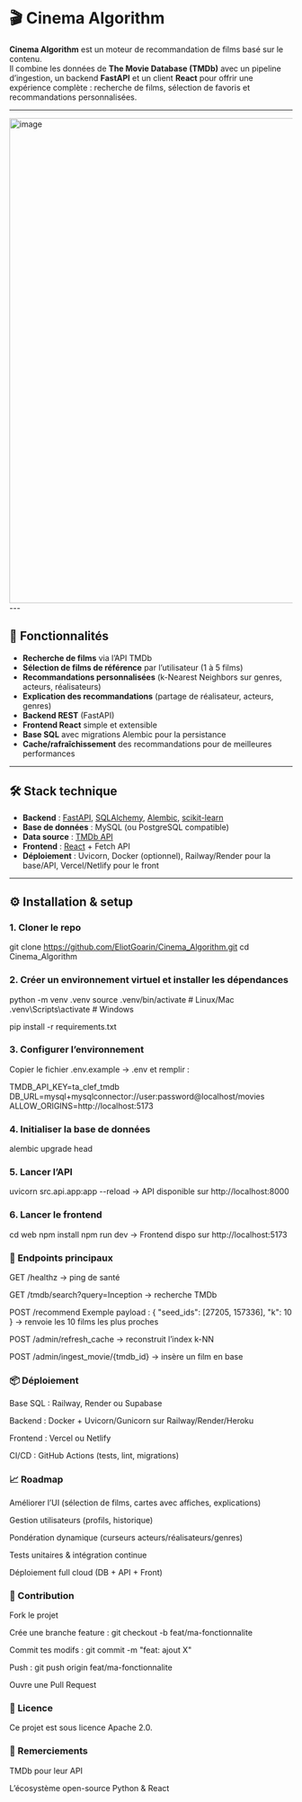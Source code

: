 # 🎬 Cinema Algorithm

**Cinema Algorithm** est un moteur de recommandation de films basé sur le contenu.  
Il combine les données de **The Movie Database (TMDb)** avec un pipeline d’ingestion, un backend **FastAPI** et un client **React** pour offrir une expérience complète : recherche de films, sélection de favoris et recommandations personnalisées.

---
<img width="1883" height="863" alt="image" src="https://github.com/user-attachments/assets/bfd1b171-a2c0-4d97-8276-aa73b5b833b9" />
---



## 🚀 Fonctionnalités

- **Recherche de films** via l’API TMDb  
- **Sélection de films de référence** par l’utilisateur (1 à 5 films)  
- **Recommandations personnalisées** (k-Nearest Neighbors sur genres, acteurs, réalisateurs)  
- **Explication des recommandations** (partage de réalisateur, acteurs, genres)  
- **Backend REST** (FastAPI)  
- **Frontend React** simple et extensible  
- **Base SQL** avec migrations Alembic pour la persistance  
- **Cache/rafraîchissement** des recommandations pour de meilleures performances  

---

## 🛠️ Stack technique

- **Backend** : [FastAPI](https://fastapi.tiangolo.com/), [SQLAlchemy](https://www.sqlalchemy.org/), [Alembic](https://alembic.sqlalchemy.org/), [scikit-learn](https://scikit-learn.org/)  
- **Base de données** : MySQL (ou PostgreSQL compatible)  
- **Data source** : [TMDb API](https://developer.themoviedb.org/)  
- **Frontend** : [React](https://react.dev/) + Fetch API  
- **Déploiement** : Uvicorn, Docker (optionnel), Railway/Render pour la base/API, Vercel/Netlify pour le front  

---

## ⚙️ Installation & setup

### 1. Cloner le repo

git clone https://github.com/EliotGoarin/Cinema_Algorithm.git
cd Cinema_Algorithm
### 2. Créer un environnement virtuel et installer les dépendances

python -m venv .venv
source .venv/bin/activate    # Linux/Mac
.venv\Scripts\activate       # Windows

pip install -r requirements.txt
### 3. Configurer l’environnement
Copier le fichier .env.example → .env et remplir :

TMDB_API_KEY=ta_clef_tmdb
DB_URL=mysql+mysqlconnector://user:password@localhost/movies
ALLOW_ORIGINS=http://localhost:5173
### 4. Initialiser la base de données

alembic upgrade head
### 5. Lancer l’API

uvicorn src.api.app:app --reload
→ API disponible sur http://localhost:8000

### 6. Lancer le frontend

cd web
npm install
npm run dev
→ Frontend dispo sur http://localhost:5173

### 🔌 Endpoints principaux
GET /healthz → ping de santé

GET /tmdb/search?query=Inception → recherche TMDb

POST /recommend
Exemple payload :
{
  "seed_ids": [27205, 157336],
  "k": 10
}
→ renvoie les 10 films les plus proches

POST /admin/refresh_cache → reconstruit l’index k-NN

POST /admin/ingest_movie/{tmdb_id} → insère un film en base

### 📦 Déploiement
Base SQL : Railway, Render ou Supabase

Backend : Docker + Uvicorn/Gunicorn sur Railway/Render/Heroku

Frontend : Vercel ou Netlify

CI/CD : GitHub Actions (tests, lint, migrations)

### 📈 Roadmap
 Améliorer l’UI (sélection de films, cartes avec affiches, explications)

 Gestion utilisateurs (profils, historique)

 Pondération dynamique (curseurs acteurs/réalisateurs/genres)

 Tests unitaires & intégration continue

 Déploiement full cloud (DB + API + Front)

### 🤝 Contribution
Fork le projet

Crée une branche feature : git checkout -b feat/ma-fonctionnalite

Commit tes modifs : git commit -m "feat: ajout X"

Push : git push origin feat/ma-fonctionnalite

Ouvre une Pull Request

### 📜 Licence
Ce projet est sous licence Apache 2.0.

### 🙏 Remerciements
TMDb pour leur API

L’écosystème open-source Python & React

